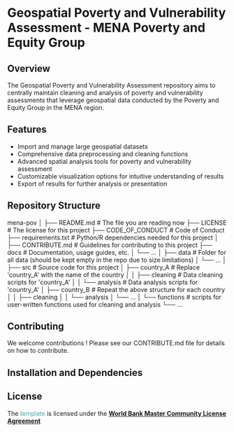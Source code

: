 # Geospatial Poverty and Vulnerability Assessment - MENA Poverty and Equity Group

## Overview
The Geospatial Poverty and Vulnerability Assessment repository aims to centrally maintain cleaning and analysis of poverty and vulnerability assessments that leverage geospatial data conducted by the Poverty and Equity Group in the MENA region.

## Features 
- Import and manage large geospatial datasets
- Comprehensive data preprocessing and cleaning functions
- Advanced spatial analysis tools for poverty and vulnerability assessment
- Customizable visualization options for intuitive understanding of results
- Export of results for further analysis or presentation

## Repository Structure
mena-pov
│
├── README.md                  # The file you are reading now
├── LICENSE                    # The license for this project
├── CODE_OF_CONDUCT            # Code of Conduct 
├── requirements.txt           # Python/R dependencies needed for this project
│
├── CONTRIBUTE.md              # Guidelines for contributing to this project
├── docs                       # Documentation, usage guides, etc.
│   └── ...
│
├── data                       # Folder for all data (should be kept empty in the repo due to size limitations)
│   └── ...
│
├── src                        # Source code for this project
│   ├── country_A              # Replace 'country_A' with the name of the country
│   │   ├── cleaning           # Data cleaning scripts for 'country_A'
│   │   └── analysis           # Data analysis scripts for 'country_A'
│   ├── country_B              # Repeat the above structure for each country
│   │   ├── cleaning
│   │   └── analysis
│   └── ...
│
└── functions                      # scripts for user-written functions used for cleaning and analysis
    └── ...


## Contributing
We welcome contributions ! Please see our CONTRIBUTE.md file for details on how to contribute.



## Installation and Dependencies



## License

The <span style="color:#3EACAD">template</span> is licensed under the [**World Bank Master Community License Agreement**](LICENSE)

